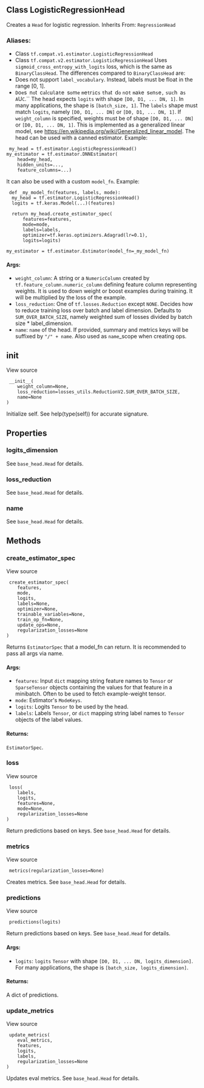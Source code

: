 ## Class LogisticRegressionHead
Creates a `Head` for logistic regression.
Inherits From: `RegressionHead`
### Aliases:
- Class `tf.compat.v1.estimator.LogisticRegressionHead`
- Class `tf.compat.v2.estimator.LogisticRegressionHead`
Uses `sigmoid_cross_entropy_with_logits` loss, which is the same as `BinaryClassHead`. The differences compared to `BinaryClassHead` are:
- Does not support `label_vocabulary`. Instead, labels must be float in the range [0, 1].
- ``D``o``e``s`` ``n``o``t`` ``c``a``l``c``u``l``a``t``e`` ``s``o``m``e`` ``m``e``t``r``i``c``s`` ``t``h``a``t`` ``d``o`` ``n``o``t`` ``m``a``k``e`` ``s``e``n``s``e``,`` ``s``u``c``h`` ``a``s`` ``A``U``C``.``
The head expects `logits` with shape `[D0, D1, ... DN, 1]`. In many applications, the shape is `[batch_size, 1]`.
The `labels` shape must match `logits`, namely `[D0, D1, ... DN]` or `[D0, D1, ... DN, 1]`.
If `weight_column` is specified, weights must be of shape `[D0, D1, ... DN]` or `[D0, D1, ... DN, 1]`.
This is implemented as a generalized linear model, see https://en.wikipedia.org/wiki/Generalized_linear_model.
The head can be used with a canned estimator. Example:

```
 my_head = tf.estimator.LogisticRegressionHead()
my_estimator = tf.estimator.DNNEstimator(
    head=my_head,
    hidden_units=...,
    feature_columns=...)
```
It can also be used with a custom `model_fn`. Example:

```
 def _my_model_fn(features, labels, mode):
  my_head = tf.estimator.LogisticRegressionHead()
  logits = tf.keras.Model(...)(features)

  return my_head.create_estimator_spec(
      features=features,
      mode=mode,
      labels=labels,
      optimizer=tf.keras.optimizers.Adagrad(lr=0.1),
      logits=logits)

my_estimator = tf.estimator.Estimator(model_fn=_my_model_fn)
```
#### Args:
- `weight_column`: A string or a `NumericColumn` created by `tf.feature_column.numeric_column` defining feature column representing weights. It is used to down weight or boost examples during training. It will be multiplied by the loss of the example.
- `loss_reduction`: One of `tf.losses.Reduction` except `NONE`. Decides how to reduce training loss over batch and label dimension. Defaults to `SUM_OVER_BATCH_SIZE`, namely weighted sum of losses divided by batch size * label_dimension.
- `name`: `name` of the head. If provided, summary and metrics keys will be suffixed by `"/" + name`. Also used as `name`_scope when creating ops.
## __init__
View source

```
 __init__(
    weight_column=None,
    loss_reduction=losses_utils.ReductionV2.SUM_OVER_BATCH_SIZE,
    name=None
)
```
Initialize self. See help(type(self)) for accurate signature.
## Properties
### logits_dimension
See `base_head.Head` for details.
### loss_reduction
See `base_head.Head` for details.
### name
See `base_head.Head` for details.
## Methods
### create_estimator_spec
View source

```
 create_estimator_spec(
    features,
    mode,
    logits,
    labels=None,
    optimizer=None,
    trainable_variables=None,
    train_op_fn=None,
    update_ops=None,
    regularization_losses=None
)
```
Returns `EstimatorSpec` that a model_fn can return.
It is recommended to pass all args via name.
#### Args:
- `features`: Input `dict` mapping string feature names to `Tensor` or `SparseTensor` objects containing the values for that feature in a minibatch. Often to be used to fetch example-weight tensor.
- `mode`: Estimator's `ModeKeys`.
- `logits`: Logits `Tensor` to be used by the head.
- `labels`: Labels `Tensor`, or `dict` mapping string label names to `Tensor` objects of the label values.
#### Returns:
`EstimatorSpec`.
### loss
View source

```
 loss(
    labels,
    logits,
    features=None,
    mode=None,
    regularization_losses=None
)
```
Return predictions based on keys. See `base_head.Head` for details.
### metrics
View source

```
 metrics(regularization_losses=None)
```
Creates metrics. See `base_head.Head` for details.
### predictions
View source

```
 predictions(logits)
```
Return predictions based on keys. See `base_head.Head` for details.
#### Args:
- `logits`: `logits` `Tensor` with shape `[D0, D1, ... DN, logits_dimension]`. For many applications, the shape is `[batch_size, logits_dimension]`.
#### Returns:
A dict of predictions.
### update_metrics
View source

```
 update_metrics(
    eval_metrics,
    features,
    logits,
    labels,
    regularization_losses=None
)
```
Updates eval metrics. See `base_head.Head` for details.

